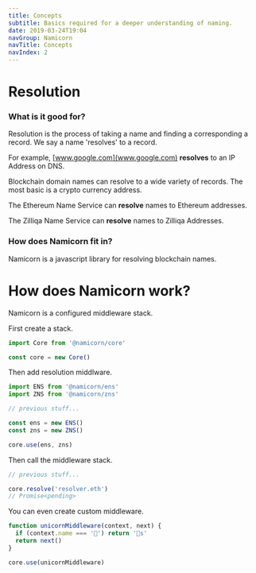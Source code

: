 ```yaml
---
title: Concepts
subtitle: Basics required for a deeper understanding of naming.
date: 2019-03-24T19:04
navGroup: Namicorn
navTitle: Concepts
navIndex: 2
---
```


# Resolution

### What is it good for?

Resolution is the process of taking a name and finding a corresponding a record.
We say a name 'resolves' to a record.

For example, [www.google.com](www.google.com) **resolves** to an IP Address on
DNS.

Blockchain domain names can resolve to a wide variety of records. The most basic
is a crypto currency address.

The Ethereum Name Service can **resolve** names to Ethereum addresses.

The Zilliqa Name Service can **resolve** names to Zilliqa Addresses.

### How does Namicorn fit in?

Namicorn is a javascript library for resolving blockchain names.

# How does Namicorn work?

Namicorn is a configured middleware stack.

First create a stack.

```javascript
import Core from '@namicorn/core'

const core = new Core()
```

Then add resolution middlware.

```javascript
import ENS from '@namicorn/ens'
import ZNS from '@namicorn/zns'

// previous stuff...

const ens = new ENS()
const zns = new ZNS()

core.use(ens, zns)
```

Then call the middleware stack.

```javascript
// previous stuff...

core.resolve('resolver.eth')
// Promise<pending>
```

You can even create custom middleware.

```javascript
function unicornMiddleware(context, next) {
  if (context.name === '🦄') return '🌈s'
  return next()
}

core.use(unicornMiddleware)
```
